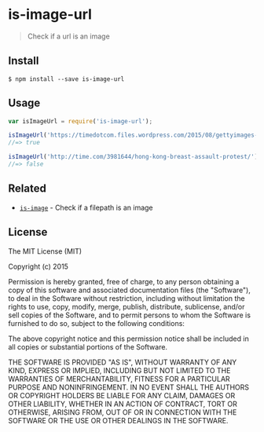 # is-image-url

> Check if a url is an image


## Install

```
$ npm install --save is-image-url
```


## Usage

```js
var isImageUrl = require('is-image-url');

isImageUrl('https://timedotcom.files.wordpress.com/2015/08/gettyimages-482708894.jpg?quality=65&strip=color&w=1100');
//=> true

isImageUrl('http://time.com/3981644/hong-kong-breast-assault-protest/');
//=> false
```


## Related

- [`is-image`](https://github.com/sindresorhus/is-image) - Check if a filepath is an image


## License

The MIT License (MIT)

Copyright (c) 2015 

Permission is hereby granted, free of charge, to any person obtaining a copy
of this software and associated documentation files (the "Software"), to deal
in the Software without restriction, including without limitation the rights
to use, copy, modify, merge, publish, distribute, sublicense, and/or sell
copies of the Software, and to permit persons to whom the Software is
furnished to do so, subject to the following conditions:

The above copyright notice and this permission notice shall be included in all
copies or substantial portions of the Software.

THE SOFTWARE IS PROVIDED "AS IS", WITHOUT WARRANTY OF ANY KIND, EXPRESS OR
IMPLIED, INCLUDING BUT NOT LIMITED TO THE WARRANTIES OF MERCHANTABILITY,
FITNESS FOR A PARTICULAR PURPOSE AND NONINFRINGEMENT. IN NO EVENT SHALL THE
AUTHORS OR COPYRIGHT HOLDERS BE LIABLE FOR ANY CLAIM, DAMAGES OR OTHER
LIABILITY, WHETHER IN AN ACTION OF CONTRACT, TORT OR OTHERWISE, ARISING FROM,
OUT OF OR IN CONNECTION WITH THE SOFTWARE OR THE USE OR OTHER DEALINGS IN THE
SOFTWARE.
